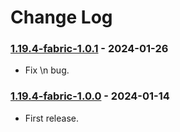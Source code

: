# Change Log

### [1.19.4-fabric-1.0.1](https://github.com/KatatsumuriPan/BetterLineBreak/releases/tag/1.19.4-fabric-1.0.1) - 2024-01-26

- Fix \n bug.

### [1.19.4-fabric-1.0.0](https://github.com/KatatsumuriPan/BetterLineBreak/releases/tag/1.19.4-fabric-1.0.0) - 2024-01-14

- First release.
